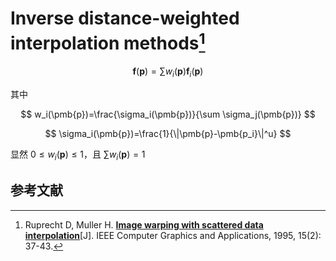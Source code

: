# Inverse distance-weighted interpolation methods[^IDW] 

$$
\pmb{f}(\pmb{p})=\sum w_i(\pmb{p})\pmb{f}_i(\pmb{p})
$$

其中

$$
w_i(\pmb{p})=\frac{\sigma_i(\pmb{p})}{\sum \sigma_j(\pmb{p})}
$$

$$
\sigma_i(\pmb{p})=\frac{1}{\|\pmb{p}-\pmb{p_i}\|^u}
$$

显然 $0\le w_i(\pmb{p})\le 1$，且 $\sum w_i(\pmb{p})=1$ 

## 参考文献

[^IDW]: Ruprecht D, Muller H. [**Image warping with scattered data interpolation**](http://citeseer.ist.psu.edu/426836.html)[J]. IEEE Computer Graphics and Applications, 1995, 15(2): 37-43.

